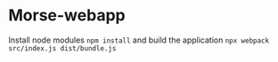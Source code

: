 # Morse-webapp
Install node modules ```npm install``` and build the application ```npx webpack src/index.js dist/bundle.js```
